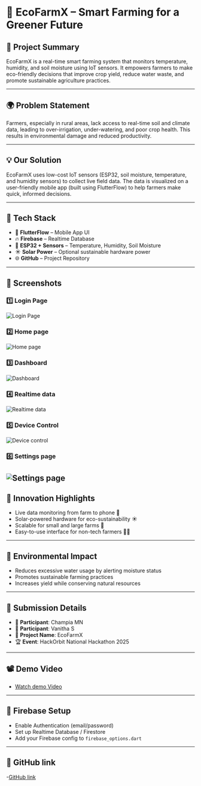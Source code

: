 # 🌱 EcoFarmX – Smart Farming for a Greener Future

## 🚀 Project Summary
EcoFarmX is a real-time smart farming system that monitors temperature, humidity, and soil moisture using IoT sensors. It empowers farmers to make eco-friendly decisions that improve crop yield, reduce water waste, and promote sustainable agriculture practices.

---

## 🌍 Problem Statement
Farmers, especially in rural areas, lack access to real-time soil and climate data, leading to over-irrigation, under-watering, and poor crop health. This results in environmental damage and reduced productivity.

---

## 💡 Our Solution
EcoFarmX uses low-cost IoT sensors (ESP32, soil moisture, temperature, and humidity sensors) to collect live field data. The data is visualized on a user-friendly mobile app (built using FlutterFlow) to help farmers make quick, informed decisions.

---

## 🔧 Tech Stack
- 📱 **FlutterFlow** – Mobile App UI
- 🔥 **Firebase** – Realtime Database
- 🧠 **ESP32 + Sensors** – Temperature, Humidity, Soil Moisture
- ☀️ **Solar Power** – Optional sustainable hardware power
- 🌐 **GitHub** – Project Repository

---

## 📸 Screenshots

### 1️⃣ Login Page
![Login Page](https://raw.githubusercontent.com/Champia-MN/EcoFarmX-Hackorbit25/main/Login_page.jpg)

### 2️⃣ Home page
![Home page](https://raw.githubusercontent.com/Champia-MN/EcoFarmX-Hackorbit25/main/Home_page.jpg)

### 3️⃣ Dashboard
![Dashboard](https://raw.githubusercontent.com/Champia-MN/EcoFarmX-Hackorbit25/main/DashBoard_page.jpg)

### 4️⃣ Realtime data  
![Realtime data](https://raw.githubusercontent.com/Champia-MN/EcoFarmX-Hackorbit25/main/Realtime_data.jpg)

### 5️⃣ Device Control
![Device control](https://raw.githubusercontent.com/Champia-MN/EcoFarmX-Hackorbit25/main/Device_Control.jpg)

### 6️⃣ Settings page
![Settings page](https://raw.githubusercontent.com/Champia-MN/EcoFarmX-Hackorbit25/main/Settings_page.jpg)
---

## 🧠 Innovation Highlights
- Live data monitoring from farm to phone 📲
- Solar-powered hardware for eco-sustainability ☀️
- Scalable for small and large farms 🌾
- Easy-to-use interface for non-tech farmers 👨‍🌾

---

## 🌱 Environmental Impact
- Reduces excessive water usage by alerting moisture status
- Promotes sustainable farming practices
- Increases yield while conserving natural resources

---

## 📝 Submission Details
- 👤 **Participant**: Champia MN
- 👤 **Participant**: Vanitha S
- 🧠 **Project Name**: EcoFarmX
- 🏆 **Event**: HackOrbit National Hackathon 2025

---

## 📽️ Demo Video
- [Watch demo Video](https://raw.githubusercontent.com/Champia-MN/EcoFarmX-Hackorbit25/main/Demo_video.mp4)

---

 ## 🔧 Firebase Setup
- Enable Authentication (email/password)
- Set up Realtime Database / Firestore
- Add your Firebase config to `firebase_options.dart`

---

## 🔗 GitHub link
-[GitHub link](https://github.com/Champia-MN/EcoFarmX-Hackorbit25)
